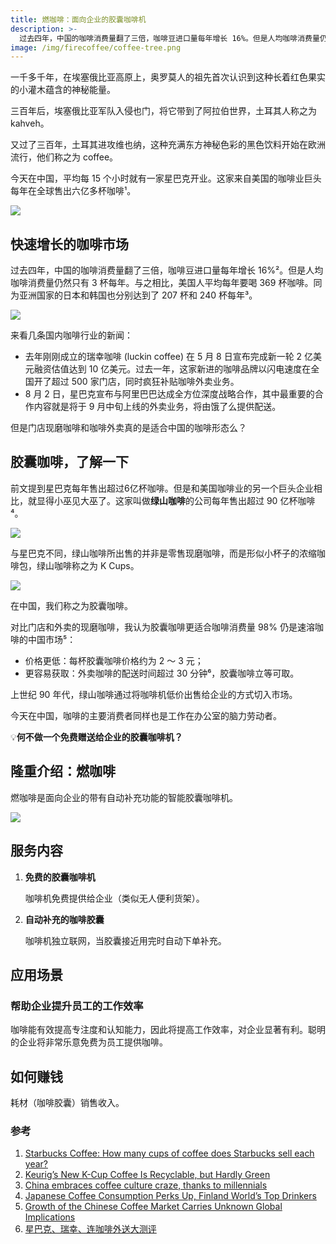 ```yaml
---
title: 燃咖啡：面向企业的胶囊咖啡机
description: >-
  过去四年，中国的咖啡消费量翻了三倍，咖啡豆进口量每年增长 16%。但是人均咖啡消费量仍然只有 3 杯每年。与之相比，美国人平均每年要喝 369 杯咖啡。同为亚洲国家的日本和韩国也分别达到了 207 杯和 240 杯每年。
image: /img/firecoffee/coffee-tree.png
---
```


一千多千年，在埃塞俄比亚高原上，奥罗莫人的祖先首次认识到这种长着红色果实的小灌木蕴含的神秘能量。

三百年后，埃塞俄比亚军队入侵也门，将它带到了阿拉伯世界，土耳其人称之为 kahveh。

又过了三百年，土耳其进攻维也纳，这种充满东方神秘色彩的黑色饮料开始在欧洲流行，他们称之为 coffee。

今天在中国，平均每 15 个小时就有一家星巴克开业。这家来自美国的咖啡业巨头每年在全球售出六亿多杯咖啡¹。

![](/img/firecoffee/starbucks_sales_data.png)

## 快速增长的咖啡市场

过去四年，中国的咖啡消费量翻了三倍，咖啡豆进口量每年增长 16%²。但是人均咖啡消费量仍然只有 3 杯每年。与之相比，美国人平均每年要喝 369 杯咖啡。同为亚洲国家的日本和韩国也分别达到了 207 杯和 240 杯每年³。

![](/img/firecoffee/consumption_by_country.png)

来看几条国内咖啡行业的新闻：

- 去年刚刚成立的瑞幸咖啡 (luckin coffee) 在 5 月 8 日宣布完成新一轮 2 亿美元融资估值达到 10 亿美元。过去一年，这家新进的咖啡品牌以闪电速度在全国开了超过 500 家门店，同时疯狂补贴咖啡外卖业务。
- 8 月 2 日，星巴克宣布与阿里巴巴达成全方位深度战略合作，其中最重要的合作内容就是将于 9 月中旬上线的外卖业务，将由饿了么提供配送。

但是门店现磨咖啡和咖啡外卖真的是适合中国的咖啡形态么？

## 胶囊咖啡，了解一下

前文提到星巴克每年售出超过6亿杯咖啡。但是和美国咖啡业的另一个巨头企业相比，就显得小巫见大巫了。这家叫做**绿山咖啡**的公司每年售出超过 90 亿杯咖啡⁴。

![](/img/firecoffee/gmc_vs_starbucks.png)

与星巴克不同，绿山咖啡所出售的并非是零售现磨咖啡，而是形似小杯子的浓缩咖啡包，绿山咖啡称之为 K Cups。

![](/img/firecoffee/kcups.png)

在中国，我们称之为胶囊咖啡。

对比门店和外卖的现磨咖啡，我认为胶囊咖啡更适合咖啡消费量 98% 仍是速溶咖啡的中国市场⁵：

- 价格更低：每杯胶囊咖啡价格约为 2 ～ 3 元；
- 更容易获取：外卖咖啡的配送时间超过 30 分钟⁶，胶囊咖啡立等可取。

上世纪 90 年代，绿山咖啡通过将咖啡机低价出售给企业的方式切入市场。

今天在中国，咖啡的主要消费者同样也是工作在办公室的脑力劳动者。

💡**何不做一个免费赠送给企业的胶囊咖啡机？**

## 隆重介绍：燃咖啡

燃咖啡是面向企业的带有自动补充功能的智能胶囊咖啡机。

![](/img/firecoffee/firecoffee-sketch.jpeg)

## 服务内容

1. **免费的胶囊咖啡机**

   咖啡机免费提供给企业（类似无人便利货架）。

2. **自动补充的咖啡胶囊**

   咖啡机独立联网，当胶囊接近用完时自动下单补充。

## 应用场景

### 帮助企业提升员工的工作效率

咖啡能有效提高专注度和认知能力，因此将提高工作效率，对企业显著有利。聪明的企业将非常乐意免费为员工提供咖啡。

## 如何赚钱

耗材（咖啡胶囊）销售收入。

### 参考

1. [Starbucks Coffee: How many cups of coffee does Starbucks sell each year? ](https://www.quora.com/Starbucks-Coffee-How-many-cups-of-coffee-does-Starbucks-sell-each-year)
2. [Keurig’s New K-Cup Coffee Is Recyclable, but Hardly Green](https://www.nytimes.com/2016/04/17/business/energy-environment/keurigs-new-k-cup-coffee-is-recyclable-but-hardly-green.html)
3. [China embraces coffee culture craze, thanks to millennials](https://www.cbsnews.com/news/china-coffee-craze-millennials-embracing-culture/)
4. [Japanese Coffee Consumption Perks Up, Finland World’s Top Drinkers](https://blogs.wsj.com/japanrealtime/2015/06/10/coffee-consumption-hits-record-high-in-japan-survey/)
5. [Growth of the Chinese Coffee Market Carries Unknown Global Implications](https://dailycoffeenews.com/2015/11/16/growth-of-the-chinese-coffee-market-carries-unknown-global-implications/)
6. [星巴克、瑞幸、连咖啡外送大测评](https://m.iyiou.com/p/75062)